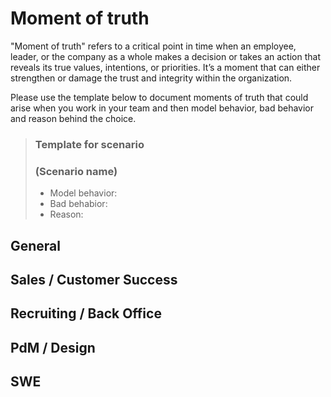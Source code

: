 # Moment of truth
"Moment of truth" refers to a critical point in time when an employee, leader, or the company as a whole makes a decision or takes an action that reveals its true values, intentions, or priorities.
It’s a moment that can either strengthen or damage the trust and integrity within the organization.

Please use the template below to document moments of truth that could arise when you work in your team and then model behavior, bad behavior and reason behind the choice.

> ### **Template for scenario**
> ### (Scenario name)
> - Model behavior:
> - Bad behabior:
> - Reason:


## General


## Sales / Customer Success


## Recruiting / Back Office


## PdM / Design


## SWE


